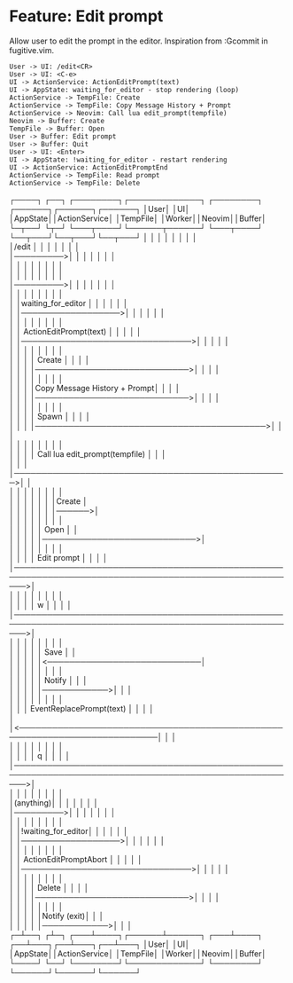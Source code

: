 # Feature: Edit prompt

Allow user to edit the prompt in the editor. Inspiration from :Gcommit in fugitive.vim.

```diagon
User -> UI: /edit<CR>
User -> UI: <C-e>
UI -> ActionService: ActionEditPrompt(text)
UI -> AppState: waiting_for_editor - stop rendering (loop)
ActionService -> TempFile: Create
ActionService -> TempFile: Copy Message History + Prompt
ActionService -> Neovim: Call lua edit_prompt(tempfile)
Neovim -> Buffer: Create
TempFile -> Buffer: Open
User -> Buffer: Edit prompt
User -> Buffer: Quit
User -> UI: <Enter>
UI -> AppState: !waiting_for_editor - restart rendering
UI -> ActionService: ActionEditPromptEnd
ActionService -> TempFile: Read prompt
ActionService -> TempFile: Delete
```

 ┌────┐      ┌──┐             ┌────────┐┌─────────────┐                  ┌────────┐     ┌──────┐┌──────┐┌──────┐
 │User│      │UI│             │AppState││ActionService│                  │TempFile│     │Worker││Neovim││Buffer│
 └─┬──┘      └┬─┘             └───┬────┘└──────┬──────┘                  └───┬────┘     └──┬───┘└──┬───┘└──┬───┘
   │          │                   │            │                             │             │       │       │    
   │/edit<CR> │                   │            │                             │             │       │       │    
   │─────────>│                   │            │                             │             │       │       │    
   │          │                   │            │                             │             │       │       │    
   │  <C-e>   │                   │            │                             │             │       │       │    
   │─────────>│                   │            │                             │             │       │       │    
   │          │                   │            │                             │             │       │       │    
   │          │waiting_for_editor │            │                             │             │       │       │    
   │          │──────────────────>│            │                             │             │       │       │    
   │          │                   │            │                             │             │       │       │    
   │          │     ActionEditPrompt(text)     │                             │             │       │       │    
   │          │───────────────────────────────>│                             │             │       │       │    
   │          │                   │            │                             │             │       │       │    
   │          │                   │            │           Create            │             │       │       │    
   │          │                   │            │────────────────────────────>│             │       │       │    
   │          │                   │            │                             │             │       │       │    
   │          │                   │            │Copy Message History + Prompt│             │       │       │    
   │          │                   │            │────────────────────────────>│             │       │       │    
   │          │                   │            │                             │             │       │       │    
   │          │                   │            │                   Spawn     │             │       │       │    
   │          │                   │            │──────────────────────────────────────────>│       │       │    
   │          │                   │            │                             │             │       │       │    
   │          │                   │            │          Call lua edit_prompt(tempfile)   │       │       │    
   │          │                   │            │──────────────────────────────────────────────────>│       │    
   │          │                   │            │                             │             │       │       │    
   │          │                   │            │                             │             │       │Create │    
   │          │                   │            │                             │             │       │──────>│    
   │          │                   │            │                             │             │       │       │    
   │          │                   │            │                             │            Open     │       │    
   │          │                   │            │                             │────────────────────────────>│    
   │          │                   │            │                             │             │       │       │    
   │          │                   │            │  Edit prompt                │             │       │       │    
   │──────────────────────────────────────────────────────────────────────────────────────────────────────>│    
   │          │                   │            │                             │             │       │       │    
   │          │                   │            │    <cmd>w                   │             │       │       │    
   │──────────────────────────────────────────────────────────────────────────────────────────────────────>│    
   │          │                   │            │                             │             │       │       │    
   │          │                   │            │                             │            Save     │       │    
   │          │                   │            │                             │<────────────────────────────│    
   │          │                   │            │                             │             │       │       │    
   │          │                   │            │                             │   Notify    │       │       │    
   │          │                   │            │                             │────────────>│       │       │    
   │          │                   │            │                             │             │       │       │    
   │          │                   │      EventReplacePrompt(text)            │             │       │       │    
   │          │<───────────────────────────────────────────────────────────────────────────│       │       │    
   │          │                   │            │                             │             │       │       │    
   │          │                   │            │    <cmd>q                   │             │       │       │    
   │──────────────────────────────────────────────────────────────────────────────────────────────────────>│    
   │          │                   │            │                             │             │       │       │    
   │(anything)│                   │            │                             │             │       │       │    
   │─────────>│                   │            │                             │             │       │       │    
   │          │                   │            │                             │             │       │       │    
   │          │!waiting_for_editor│            │                             │             │       │       │    
   │          │──────────────────>│            │                             │             │       │       │    
   │          │                   │            │                             │             │       │       │    
   │          │     ActionEditPromptAbort      │                             │             │       │       │    
   │          │───────────────────────────────>│                             │             │       │       │    
   │          │                   │            │                             │             │       │       │    
   │          │                   │            │           Delete            │             │       │       │    
   │          │                   │            │────────────────────────────>│             │       │       │    
   │          │                   │            │                             │             │       │       │    
   │          │                   │            │                             │Notify (exit)│       │       │    
   │          │                   │            │                             │────────────>│       │       │    
 ┌─┴──┐      ┌┴─┐             ┌───┴────┐┌──────┴──────┐                  ┌───┴────┐     ┌──┴───┐┌──┴───┐┌──┴───┐
 │User│      │UI│             │AppState││ActionService│                  │TempFile│     │Worker││Neovim││Buffer│
 └────┘      └──┘             └────────┘└─────────────┘                  └────────┘     └──────┘└──────┘└──────┘

